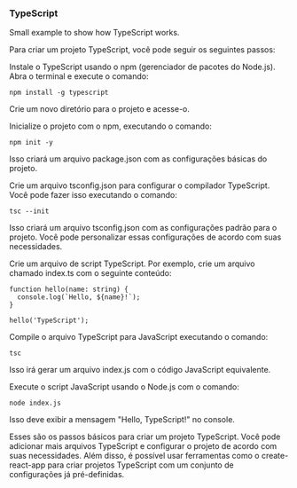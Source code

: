 ### TypeScript

Small example to show how TypeScript works.

Para criar um projeto TypeScript, você pode seguir os seguintes passos:

Instale o TypeScript usando o npm (gerenciador de pacotes do Node.js). Abra o terminal e execute o comando:

`npm install -g typescript`

Crie um novo diretório para o projeto e acesse-o.

Inicialize o projeto com o npm, executando o comando:

`npm init -y`

Isso criará um arquivo package.json com as configurações básicas do projeto.

Crie um arquivo tsconfig.json para configurar o compilador TypeScript. Você pode fazer isso executando o comando:

`tsc --init`

Isso criará um arquivo tsconfig.json com as configurações padrão para o projeto. Você pode personalizar essas configurações de acordo com suas necessidades.

Crie um arquivo de script TypeScript. Por exemplo, crie um arquivo chamado index.ts com o seguinte conteúdo:

```
function hello(name: string) {
  console.log(`Hello, ${name}!`);
}

hello('TypeScript');
```

Compile o arquivo TypeScript para JavaScript executando o comando:

```tsc```

Isso irá gerar um arquivo index.js com o código JavaScript equivalente.

Execute o script JavaScript usando o Node.js com o comando:

```node index.js```

Isso deve exibir a mensagem "Hello, TypeScript!" no console.

Esses são os passos básicos para criar um projeto TypeScript. Você pode adicionar mais arquivos TypeScript e configurar o projeto de acordo com suas necessidades. Além disso, é possível usar ferramentas como o create-react-app para criar projetos TypeScript com um conjunto de configurações já pré-definidas.
